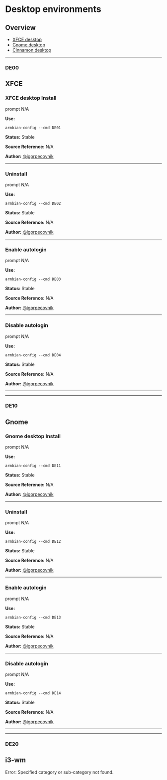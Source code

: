 # Desktop environments

## Overview
- [XFCE desktop](#de00)
- [Gnome desktop](#de10)
- [Cinnamon desktop](#de30)
***
### DE00
## XFCE
### XFCE desktop Install

prompt N/A

**Use:**
 ~~~
armbian-config --cmd DE01
~~~

**Status:** Stable

**Source Reference:** N/A

**Author:** [@igorpecovnik](https://github.com/igorpecovnik)

***
### Uninstall

prompt N/A

**Use:**
 ~~~
armbian-config --cmd DE02
~~~

**Status:** Stable

**Source Reference:** N/A

**Author:** [@igorpecovnik](https://github.com/igorpecovnik)

***
### Enable autologin

prompt N/A

**Use:**
 ~~~
armbian-config --cmd DE03
~~~

**Status:** Stable

**Source Reference:** N/A

**Author:** [@igorpecovnik](https://github.com/igorpecovnik)

***
### Disable autologin

prompt N/A

**Use:**
 ~~~
armbian-config --cmd DE04
~~~

**Status:** Stable

**Source Reference:** N/A

**Author:** [@igorpecovnik](https://github.com/igorpecovnik)

***
***
### DE10
## Gnome
### Gnome desktop Install

prompt N/A

**Use:**
 ~~~
armbian-config --cmd DE11
~~~

**Status:** Stable

**Source Reference:** N/A

**Author:** [@igorpecovnik](https://github.com/igorpecovnik)

***
### Uninstall

prompt N/A

**Use:**
 ~~~
armbian-config --cmd DE12
~~~

**Status:** Stable

**Source Reference:** N/A

**Author:** [@igorpecovnik](https://github.com/igorpecovnik)

***
### Enable autologin

prompt N/A

**Use:**
 ~~~
armbian-config --cmd DE13
~~~

**Status:** Stable

**Source Reference:** N/A

**Author:** [@igorpecovnik](https://github.com/igorpecovnik)

***
### Disable autologin

prompt N/A

**Use:**
 ~~~
armbian-config --cmd DE14
~~~

**Status:** Stable

**Source Reference:** N/A

**Author:** [@igorpecovnik](https://github.com/igorpecovnik)

***
***
### DE20
## i3-wm
Error: Specified category or sub-category not found.
